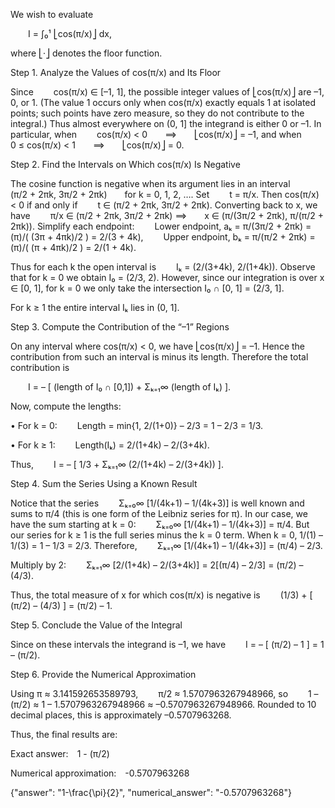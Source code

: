 We wish to evaluate

  I = ∫₀¹ ⎣cos(π/x)⎦ dx,

where ⎣·⎦ denotes the floor function.

Step 1. Analyze the Values of cos(π/x) and Its Floor

Since
  cos(π/x) ∈ [–1, 1],
the possible integer values of ⎣cos(π/x)⎦ are –1, 0, or 1. (The value 1 occurs only when cos(π/x) exactly equals 1 at isolated points; such points have zero measure, so they do not contribute to the integral.) Thus almost everywhere on (0, 1] the integrand is either 0 or –1. In particular, when
  cos(π/x) < 0  ⟹  ⎣cos(π/x)⎦ = –1,
and when
  0 ≤ cos(π/x) < 1  ⟹  ⎣cos(π/x)⎦ = 0.

Step 2. Find the Intervals on Which cos(π/x) Is Negative

The cosine function is negative when its argument lies in an interval
  (π/2 + 2πk, 3π/2 + 2πk)  for k = 0, 1, 2, ….
Set
  t = π/x.
Then cos(π/x) < 0 if and only if
  t ∈ (π/2 + 2πk, 3π/2 + 2πk).
Converting back to x, we have
  π/x ∈ (π/2 + 2πk, 3π/2 + 2πk)
⟹  x ∈ (π/(3π/2 + 2πk), π/(π/2 + 2πk)).
Simplify each endpoint:
  Lower endpoint, aₖ = π/(3π/2 + 2πk) = (π)/( (3π + 4πk)/2 ) = 2/(3 + 4k),
  Upper endpoint, bₖ = π/(π/2 + 2πk) = (π)/( (π + 4πk)/2 ) = 2/(1 + 4k).

Thus for each k the open interval is
  Iₖ = (2/(3+4k), 2/(1+4k)).
Observe that for k = 0 we obtain I₀ = (2/3, 2). However, since our integration is over x ∈ [0, 1], for k = 0 we only take the intersection I₀ ∩ [0, 1] = (2/3, 1].

For k ≥ 1 the entire interval Iₖ lies in (0, 1].

Step 3. Compute the Contribution of the “–1” Regions

On any interval where cos(π/x) < 0, we have ⎣cos(π/x)⎦ = –1. Hence the contribution from such an interval is minus its length. Therefore the total contribution is

  I = – [ (length of I₀ ∩ [0,1]) + Σₖ₌₁∞ (length of Iₖ) ].

Now, compute the lengths:

• For k = 0:
  Length = min{1, 2/(1+0)} – 2/3 = 1 – 2/3 = 1/3.

• For k ≥ 1:
  Length(Iₖ) = 2/(1+4k) – 2/(3+4k).

Thus,
  I = – [ 1/3 + Σₖ₌₁∞ (2/(1+4k) – 2/(3+4k)) ].

Step 4. Sum the Series Using a Known Result

Notice that the series
  Σₖ₌₀∞ [1/(4k+1) – 1/(4k+3)]
is well known and sums to π/4 (this is one form of the Leibniz series for π). In our case, we have the sum starting at k = 0:
  Σₖ₌₀∞ [1/(4k+1) – 1/(4k+3)] = π/4.
But our series for k ≥ 1 is the full series minus the k = 0 term. When k = 0, 1/(1) – 1/(3) = 1 – 1/3 = 2/3. Therefore,
  Σₖ₌₁∞ [1/(4k+1) – 1/(4k+3)] = (π/4) – 2/3.

Multiply by 2:
  Σₖ₌₁∞ [2/(1+4k) – 2/(3+4k)] = 2[(π/4) – 2/3] = (π/2) – (4/3).

Thus, the total measure of x for which cos(π/x) is negative is
  (1/3) + [ (π/2) – (4/3) ] = (π/2) – 1.

Step 5. Conclude the Value of the Integral

Since on these intervals the integrand is –1, we have
  I = – [ (π/2) – 1 ] = 1 – (π/2).

Step 6. Provide the Numerical Approximation

Using π ≈ 3.141592653589793,
  π/2 ≈ 1.5707963267948966,
so
  1 – (π/2) ≈ 1 – 1.5707963267948966 ≈ –0.5707963267948966.
Rounded to 10 decimal places, this is approximately –0.5707963268.

Thus, the final results are:

Exact answer: 1 - (π/2)

Numerical approximation: -0.5707963268

{"answer": "1-\\frac{\\pi}{2}", "numerical_answer": "-0.5707963268"}